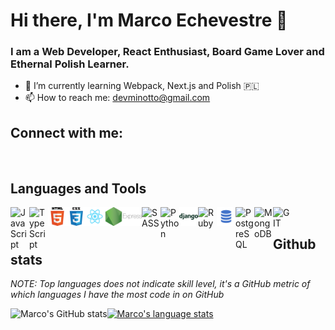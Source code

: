# Hi there, I'm Marco Echevestre 👋

### I am a Web Developer, React Enthusiast, Board Game Lover and Ethernal Polish Learner.

- 🌱 I’m currently learning Webpack, Next.js and Polish :poland:
- 📫 How to reach me: devminotto@gmail.com


## Connect with me:
[<img align='left' alt='' width='22px' src='https://cdn.jsdelivr.net/npm/simple-icons@3.7.0/icons/linkedin.svg' />][linkedin]
[<img align='left' alt='' width='22px' src='https://cdn.jsdelivr.net/npm/simple-icons@3.7.0/icons/instagram.svg' />][instagram]
<br/>


## Languages and Tools
[<img align='left' alt='JavaScript' width='30px' src="https://img.icons8.com/color/48/000000/javascript.png"/>][javascript]
[<img align='left' alt='TypeScript' width='30px' src="https://img.icons8.com/color/48/000000/typescript.png"/>][typescript]
[<img align='left' alt='HTML5' width='30px' src="https://raw.githubusercontent.com/github/explore/80688e429a7d4ef2fca1e82350fe8e3517d3494d/topics/html/html.png"/>][html]
[<img align='left' alt='CSS3' width='30px' src="https://raw.githubusercontent.com/github/explore/80688e429a7d4ef2fca1e82350fe8e3517d3494d/topics/css/css.png"/>][css]
[<img align='left' alt='React' width='30px' src="https://raw.githubusercontent.com/github/explore/80688e429a7d4ef2fca1e82350fe8e3517d3494d/topics/react/react.png"/>][react]
[<img align='left' alt='Node.js' width='30px' src="https://raw.githubusercontent.com/github/explore/80688e429a7d4ef2fca1e82350fe8e3517d3494d/topics/nodejs/nodejs.png"/>][node]
[<img align='left' alt='Express' width='30px' src="https://raw.githubusercontent.com/github/explore/80688e429a7d4ef2fca1e82350fe8e3517d3494d/topics/express/express.png"/>][express]
[<img align='left' alt='SASS' width='30px' src="https://img.icons8.com/color/48/000000/sass.png"/>][sass]
[<img align='left' alt='Python' width='30px' src="https://img.icons8.com/color/48/000000/python.png"/>][python]
[<img align='left' alt='Django' width='30px' src="https://raw.githubusercontent.com/github/explore/80688e429a7d4ef2fca1e82350fe8e3517d3494d/topics/django/django.png"/>][django]
[<img align='left' alt='Ruby' width='30px' src="https://img.icons8.com/color/48/000000/ruby-programming-language.png"/>][ruby]
[<img align='left' alt='SQL' width='30px' src="https://raw.githubusercontent.com/github/explore/80688e429a7d4ef2fca1e82350fe8e3517d3494d/topics/sql/sql.png"/>][sql]
[<img align='left' alt='PostgreSQL' width='30px' src="https://img.icons8.com/color/48/000000/postgreesql.png"/>][postgres]
[<img align='left' alt='MongoDB' width='30px' src="https://img.icons8.com/color/48/000000/mongodb.png"/>][mongodb]
[<img align='left' alt='GIT' width='30px' src="https://img.icons8.com/color/48/000000/git.png"/>][git]
<br/>


## Github stats

*NOTE: Top languages does not indicate skill level, it's a GitHub metric of which languages I have the most code in on GitHub*

<a href="https://profile-summary-for-github.com/user/marcoaminotto">
  <img align="left" height="170px" src="https://github-readme-stats.vercel.app/api?username=marcoaminotto&show_icons=true&line_height=27&count_private=true&include_all_commits=true" alt="Marco's GitHub stats"/>
  <img  height="170px" src="https://github-readme-stats.vercel.app/api/top-langs/?username=marcoaminotto&hide_langs_below=5&layout=compact" alt="Marco's language stats"/>
</a>


[instagram]: https://www.instagram.com/marco_echevestre/
[linkedin]: https://www.linkedin.com/in/marco-echevestre/

[react]: https://pt-br.reactjs.org/
[css]: https://devdocs.io/css/
[html]: https://developer.mozilla.org/en-US/docs/Web/HTML/
[sass]: https://sass-lang.com/
[typescript]: https://www.typescriptlang.org/
[javascript]: https://devdocs.io/javascript/
[python]: https://www.python.org/
[django]: https://www.djangoproject.com/
[node]: https://nodejs.org/en/
[express]: https://expressjs.com/
[ruby]: https://www.ruby-lang.org/
[postgres]: https://www.postgresql.org/
[mongodb]: https://www.mongodb.com/
[sql]: https://www.w3schools.com/sql/sql_intro.asp
[android]: https://www.android.com/
[git]: https://git-scm.com/
